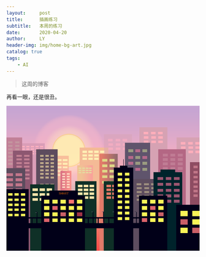 ```yaml
---
layout:     post
title:      插画练习
subtitle:   本周的练习
date:       2020-04-20
author:     LY
header-img: img/home-bg-art.jpg
catalog: true
tags:
    - AI
---
```


> 这周的博客

再看一眼，还是很丑。

![](/img/2020042001.png)


